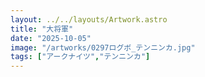 ```yaml
---
layout: ../../layouts/Artwork.astro
title: "大将軍"
date: "2025-10-05"
image: "/artworks/0297ログボ_テンニンカ.jpg"
tags: ["アークナイツ","テンニンカ"]
---
```


